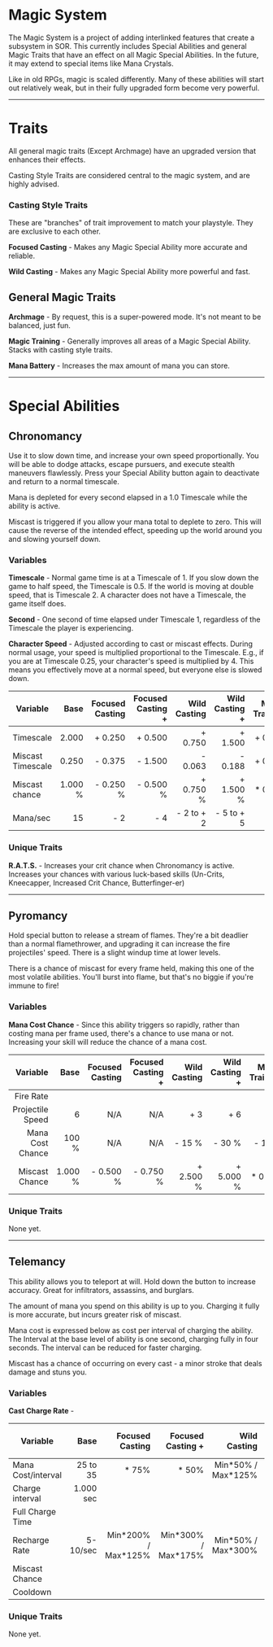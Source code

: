 ﻿# Magic System

The Magic System is a project of adding interlinked features that create a subsystem in SOR. This currently includes Special Abilities and general Magic Traits that have an effect on all Magic Special Abilities. In the future, it may extend to special items like Mana Crystals.

Like in old RPGs, magic is scaled differently. Many of these abilities will start out relatively weak, but in their fully upgraded form become very powerful.

---

# Traits

All general magic traits (Except Archmage) have an upgraded version that enhances their effects.

Casting Style Traits are considered central to the magic system, and are highly advised.

### Casting Style Traits

These are "branches" of trait improvement to match your playstyle. They are exclusive to each other.

**Focused Casting** - Makes any Magic Special Ability more accurate and reliable.

**Wild Casting** - Makes any Magic Special Ability more powerful and fast.

## General Magic Traits

**Archmage** - By request, this is a super-powered mode. It's not meant to be balanced, just fun.

**Magic Training** - Generally improves all areas of a Magic Special Ability. Stacks with casting style traits.

**Mana Battery** - Increases the max amount of mana you can store.

---

# Special Abilities

## Chronomancy

Use it to slow down time, and increase your own speed proportionally. You will be able to dodge attacks, escape pursuers, and execute stealth maneuvers flawlessly. Press your Special Ability button again to deactivate and return to a normal timescale.

Mana is depleted for every second elapsed in a 1.0 Timescale while the ability is active.

Miscast is triggered if you allow your mana total to deplete to zero. This will cause the reverse of the intended effect, speeding up the world around you and slowing yourself down.

### Variables

**Timescale** - Normal game time is at a Timescale of 1. If you slow down the game to half speed, the Timescale is 0.5. If the world is moving at double speed, that is Timescale 2. A character does not have a Timescale, the game itself does.

**Second** - One second of time elapsed under Timescale 1, regardless of the Timescale the player is experiencing.

**Character Speed** - Adjusted according to cast or miscast effects. During normal usage, your speed is multiplied proportional to the Timescale. E.g., if you are at Timescale 0.25, your character's speed is multiplied by 4. This means you effectively move at a normal speed, but everyone else is slowed down. 

| Variable          | Base      | Focused Casting | Focused Casting + | Wild Casting | Wild Casting + | Magic Training | Magic Training + | Archmage  |
|-------------------|----------:|----------------:|------------------:|-------------:|---------------:|---------------:|-----------------:|----------:|
| Timescale         |   2.000   |       + 0.250   |         + 0.500   |    + 0.750   |      + 1.500   |      + 0.500   |        + 1.000   |   4.000   |
| Miscast Timescale |   0.250   |       - 0.375   |         - 1.500   |    - 0.063   |      - 0.188   |      + 0.125   |        + 0.250   | * 0.000   |
| Miscast chance    |   1.000 % |       - 0.250 % |         - 0.500 % |    + 0.750 % |      + 1.500 % |      * 0.800   |        * 6.000   | * 0.000   |
| Mana/sec          |  15       |       - 2       |         - 4       | - 2 to + 2   |  - 5 to + 5    |         -      |           -      | * 0.000   |

### Unique Traits

**R.A.T.S.** - Increases your crit chance when Chronomancy is active. Increases your chances with various luck-based skills (Un-Crits, Kneecapper, Increased Crit Chance, Butterfinger-er)

---

## Pyromancy

Hold special button to release a stream of flames. They're a bit deadlier than a normal flamethrower, and upgrading it can increase the fire projectiles' speed. There is a slight windup time at lower levels.

There is a chance of miscast for every frame held, making this one of the most volatile abilities. You'll burst into flame, but that's no biggie if you're immune to fire!

### Variables

**Mana Cost Chance** - Since this ability triggers so rapidly, rather than costing mana per frame used, there's a chance to use mana or not. Increasing your skill will reduce the chance of a mana cost.

| Variable         | Base       | Focused Casting | Focused Casting + | Wild Casting | Wild Casting + | Magic Training | Magic Training + | Archmage   |
|-----------------:|-----------:|----------------:|------------------:|-------------:|---------------:|---------------:|-----------------:|-----------:|
| Fire Rate        |
| Projectile Speed |      6     |           N/A   |             N/A   |        + 3   |          + 6   |          N/A   |            N/A   |    +   6   |
| Mana Cost Chance |    100   % |           N/A   |             N/A   |       - 15 % |         - 30 % |         - 10 % |           - 20 % |    - 100 % |
| Miscast Chance   |    1.000 % |       - 0.500 % |         - 0.750 % |    + 2.500 % |      + 5.000 % |      * 0.750   |        * 0.500   |  * 0.000   |

### Unique Traits

None yet.

---

## Telemancy

This ability allows you to teleport at will. Hold down the button to increase accuracy. Great for infiltrators, assassins, and burglars.

The amount of mana you spend on this ability is up to you. Charging it fully is more accurate, but incurs greater risk of miscast. 

Mana cost is expressed below as cost per interval of charging the ability. The Interval at the base level of ability is one second, charging fully in four seconds. The interval can be reduced for faster charging.

Miscast has a chance of occurring on every cast - a minor stroke that deals damage and stuns you.

### Variables

**Cast Charge Rate** - 

| Variable          | Base       | Focused Casting | Focused Casting + | Wild Casting | Wild Casting + | Magic Training | Magic Training + | Archmage  |
|-------------------|-----------:|----------------:|------------------:|-------------:|---------------:|---------------:|-----------------:|----------:|
| Mana Cost/interval| 25 to 35   |      * 75%      |        * 50%      | Min\*50% / Max\*125% | Min\*25% / Max\*150%| * 87.5% | * 75% | = 0 |
| Charge interval   |  1.000 sec |
| Full Charge Time  |
| Recharge Rate     |   5-10/sec | Min\*200% / Max\*125% | Min\*300% / Max\*175% | Min\*50% / Max\*300% | Min\*25% / Max\*400% | * 150% | * 225% | = 1000 |
| Miscast Chance    |
| Cooldown          |

### Unique Traits

None yet.